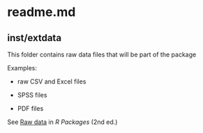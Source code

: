# readme.md

## inst/extdata

This folder contains raw data files that will be part of the package

Examples:

* raw CSV and Excel files

* SPSS files

* PDF files

See [Raw data](https://r-pkgs.org/data.html#data-extdata) in _R Packages_ (2nd ed.)
